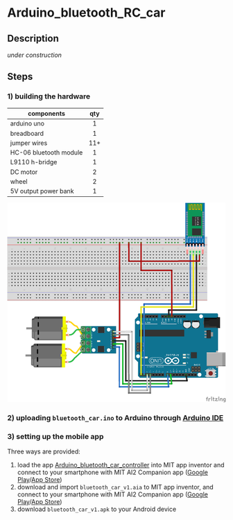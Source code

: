 # Arduino_bluetooth_RC_car
## Description
*under construction*
## Steps
### 1) building the hardware
| components | qty |
|----|:---:|
| arduino uno | 1 |
| breadboard | 1 |
| jumper wires | 11+ |
| HC-06 bluetooth module | 1 |
| L9110 h-bridge | 1 |
| DC motor | 2 |
| wheel | 2 |
| 5V output power bank | 1 |

![schematic diagram](schematic_diagram.png)
### 2) uploading `bluetooth_car.ino` to Arduino through [Arduino IDE](https://www.arduino.cc/en/software)
### 3) setting up the mobile app
Three ways are provided:
1. load the app [Arduino_bluetooth_car_controller](https://gallery.appinventor.mit.edu/?galleryid=5190c66e-bd55-44f2-b813-85d0b7f644bd) into MIT app inventor and connect to your smartphone with MIT AI2 Companion app ([Google Play](https://play.google.com/store/apps/details?id=edu.mit.appinventor.aicompanion3&hl=en&gl=US)/[App Store](https://apps.apple.com/us/app/mit-app-inventor/id1422709355))
2. download and import `bluetooth_car_v1.aia` to MIT app inventor, and connect to your smartphone with MIT AI2 Companion app ([Google Play](https://play.google.com/store/apps/details?id=edu.mit.appinventor.aicompanion3&hl=en&gl=US)/[App Store](https://apps.apple.com/us/app/mit-app-inventor/id1422709355))
3. download `bluetooth_car_v1.apk` to your Android device
